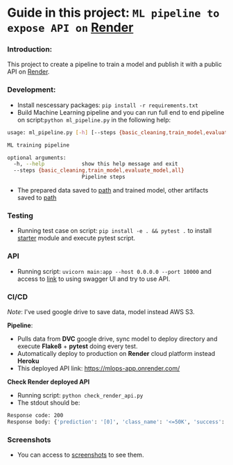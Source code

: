 # Guide in this project: `ML pipeline to expose API on` [Render](https://render.com/)
### Introduction:
This project to create a pipeline to train a model and publish it with a public API on [Render](https://render.com/).

### Development:
- Install nescessary packages: `pip install -r requirements.txt`
- Build Machine Learning pipeline and you can run full end to end pipeline on script:`python ml_pipeline.py` in the following help:
```bash
usage: ml_pipeline.py [-h] [--steps {basic_cleaning,train_model,evaluate_model,all}]

ML training pipeline

optional arguments:
  -h, --help            show this help message and exit
  --steps {basic_cleaning,train_model,evaluate_model,all}
                        Pipeline steps
```
- The prepared data saved to [path](./data/) and trained model, other artifacts saved to [path](./model/)

### Testing
- Running test case on script: `pip install -e . && pytest .` to install [starter](./starter/) module and execute pytest script.

### API
- Running script: `uvicorn main:app --host 0.0.0.0 --port 10000` and access to [link](http:localhost:10000/docs) to using swagger UI and try to use API.

### CI/CD
*Note*: I've used google drive to save data, model instead AWS S3.

**Pipeline**:
- Pulls data from **DVC** google drive, sync model to deploy directory and execute **Flake8** + **pytest** doing every test.
- Automatically deploy to production on **Render** cloud platform instead **Heroku**
- This deployed API link: https://mlops-app.onrender.com/

**Check Render deployed API**
- Running script: `python check_render_api.py`
- The stdout should be:
```bash
Response code: 200
Response body: {'prediction': '[0]', 'class_name': '<=50K', 'success': True}
```

### Screenshots
- You can access to [screenshots](./screenshots/) to see them.